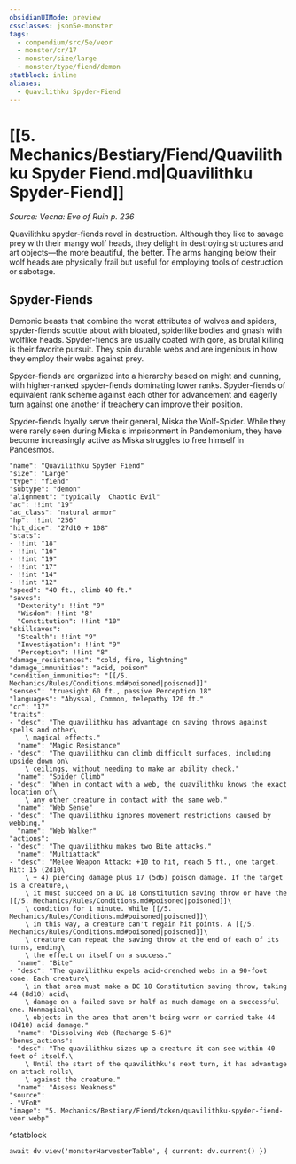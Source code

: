 ```yaml
---
obsidianUIMode: preview
cssclasses: json5e-monster
tags:
  - compendium/src/5e/veor
  - monster/cr/17
  - monster/size/large
  - monster/type/fiend/demon
statblock: inline
aliases:
  - Quavilithku Spyder-Fiend
---
```

# [[5. Mechanics/Bestiary/Fiend/Quavilithku Spyder Fiend.md|Quavilithku Spyder-Fiend]]
*Source: Vecna: Eve of Ruin p. 236*

Quavilithku spyder-fiends revel in destruction. Although they like to savage prey with their mangy wolf heads, they delight in destroying structures and art objects—the more beautiful, the better. The arms hanging below their wolf heads are physically frail but useful for employing tools of destruction or sabotage.

## Spyder-Fiends

Demonic beasts that combine the worst attributes of wolves and spiders, spyder-fiends scuttle about with bloated, spiderlike bodies and gnash with wolflike heads. Spyder-fiends are usually coated with gore, as brutal killing is their favorite pursuit. They spin durable webs and are ingenious in how they employ their webs against prey.

Spyder-fiends are organized into a hierarchy based on might and cunning, with higher-ranked spyder-fiends dominating lower ranks. Spyder-fiends of equivalent rank scheme against each other for advancement and eagerly turn against one another if treachery can improve their position.

Spyder-fiends loyally serve their general, Miska the Wolf-Spider. While they were rarely seen during Miska's imprisonment in Pandemonium, they have become increasingly active as Miska struggles to free himself in Pandesmos.

```statblock
"name": "Quavilithku Spyder Fiend"
"size": "Large"
"type": "fiend"
"subtype": "demon"
"alignment": "typically  Chaotic Evil"
"ac": !!int "19"
"ac_class": "natural armor"
"hp": !!int "256"
"hit_dice": "27d10 + 108"
"stats":
- !!int "18"
- !!int "16"
- !!int "19"
- !!int "17"
- !!int "14"
- !!int "12"
"speed": "40 ft., climb 40 ft."
"saves":
  "Dexterity": !!int "9"
  "Wisdom": !!int "8"
  "Constitution": !!int "10"
"skillsaves":
  "Stealth": !!int "9"
  "Investigation": !!int "9"
  "Perception": !!int "8"
"damage_resistances": "cold, fire, lightning"
"damage_immunities": "acid, poison"
"condition_immunities": "[[/5. Mechanics/Rules/Conditions.md#poisoned|poisoned]]"
"senses": "truesight 60 ft., passive Perception 18"
"languages": "Abyssal, Common, telepathy 120 ft."
"cr": "17"
"traits":
- "desc": "The quavilithku has advantage on saving throws against spells and other\
    \ magical effects."
  "name": "Magic Resistance"
- "desc": "The quavilithku can climb difficult surfaces, including upside down on\
    \ ceilings, without needing to make an ability check."
  "name": "Spider Climb"
- "desc": "When in contact with a web, the quavilithku knows the exact location of\
    \ any other creature in contact with the same web."
  "name": "Web Sense"
- "desc": "The quavilithku ignores movement restrictions caused by webbing."
  "name": "Web Walker"
"actions":
- "desc": "The quavilithku makes two Bite attacks."
  "name": "Multiattack"
- "desc": "Melee Weapon Attack: +10 to hit, reach 5 ft., one target. Hit: 15 (2d10\
    \ + 4) piercing damage plus 17 (5d6) poison damage. If the target is a creature,\
    \ it must succeed on a DC 18 Constitution saving throw or have the [[/5. Mechanics/Rules/Conditions.md#poisoned|poisoned]]\
    \ condition for 1 minute. While [[/5. Mechanics/Rules/Conditions.md#poisoned|poisoned]]\
    \ in this way, a creature can't regain hit points. A [[/5. Mechanics/Rules/Conditions.md#poisoned|poisoned]]\
    \ creature can repeat the saving throw at the end of each of its turns, ending\
    \ the effect on itself on a success."
  "name": "Bite"
- "desc": "The quavilithku expels acid-drenched webs in a 90-foot cone. Each creature\
    \ in that area must make a DC 18 Constitution saving throw, taking 44 (8d10) acid\
    \ damage on a failed save or half as much damage on a successful one. Nonmagical\
    \ objects in the area that aren't being worn or carried take 44 (8d10) acid damage."
  "name": "Dissolving Web (Recharge 5-6)"
"bonus_actions":
- "desc": "The quavilithku sizes up a creature it can see within 40 feet of itself.\
    \ Until the start of the quavilithku's next turn, it has advantage on attack rolls\
    \ against the creature."
  "name": "Assess Weakness"
"source":
- "VEoR"
"image": "5. Mechanics/Bestiary/Fiend/token/quavilithku-spyder-fiend-veor.webp"
```
^statblock

```dataviewjs
await dv.view('monsterHarvesterTable', { current: dv.current() })
```
